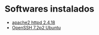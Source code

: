 # Softwares instalados

- [apache2 httpd 2.4.18](https://httpd.apache.org/)
- [OpenSSH 7.2p2 Ubuntu](https://www.openssh.com/)
